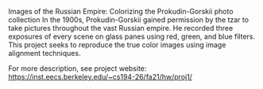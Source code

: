 Images of the Russian Empire: Colorizing the Prokudin-Gorskii photo collection
In the 1900s, Prokudin-Gorskii gained permission by the tzar to take pictures throughout the vast Russian empire. He recorded three exposures of every scene on glass panes using red, green, and blue filters. This project seeks to reproduce the true color images using image alignment techniques.

For more description, see project website:
https://inst.eecs.berkeley.edu/~cs194-26/fa21/hw/proj1/
